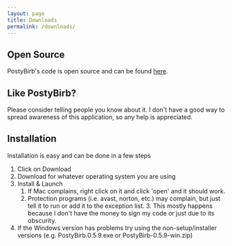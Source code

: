 ```yaml
---
layout: page
title: Downloads
permalink: /downloads/
---
```

## Open Source
PostyBirb's code is open source and can be found [here](https://github.com/mvdicarlo/postybirb-plus).

## Like PostyBirb?
Please consider telling people you know about it. I don't have a good way to spread awareness of this application, so any help is appreciated.

## Installation
Installation is easy and can be done in a few steps

1. Click on Download
2. Download for whatever operating system you are using
3. Install & Launch
    1. If Mac complains, right click on it and click 'open' and it should work.
    2. Protection programs (i.e. avast, norton, etc.) may complain, but just tell it to run or add it to the exception list.
        3. This mostly happens because I don't have the money to sign my code or just due to its obscurity.
4. If the Windows version has problems try using the non-setup/installer versions (e.g. PostyBirb.0.5.9.exe or PostyBirb-0.5.9-win.zip)